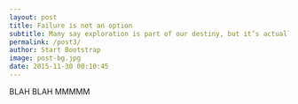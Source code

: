 ```yaml
---
layout: post
title: Failure is not an option
subtitle: Many say exploration is part of our destiny, but it’s actually our duty to future generations.
permalink: /post3/
author: Start Bootstrap
image: post-bg.jpg
date: 2015-11-30 00:10:45
---
```


BLAH BLAH MMMMM
